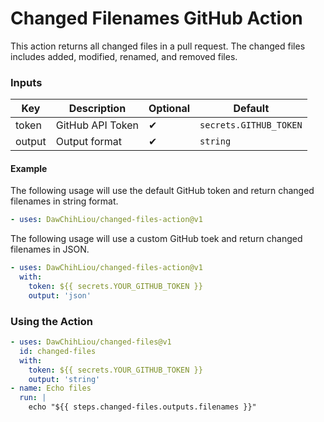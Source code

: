 # Changed Filenames GitHub Action

This action returns all changed files in a pull request. The changed files includes added, modified, renamed, and removed files.

### Inputs

| Key    | Description      | Optional | Default                |
| ------ | ---------------- | -------- | ---------------------- |
| token  | GitHub API Token | ✔        | `secrets.GITHUB_TOKEN` |
| output | Output format    | ✔        | `string`               |

#### Example

The following usage will use the default GitHub token and return changed filenames in string format.

```yaml
- uses: DawChihLiou/changed-files-action@v1
```

The following usage will use a custom GitHub toek and return changed filenames in JSON.

```yaml
- uses: DawChihLiou/changed-files-action@v1
  with:
    token: ${{ secrets.YOUR_GITHUB_TOKEN }}
    output: 'json'
```

### Using the Action

```yaml
- uses: DawChihLiou/changed-files@v1
  id: changed-files
  with:
    token: ${{ secrets.YOUR_GITHUB_TOKEN }}
    output: 'string'
- name: Echo files
  run: |
    echo "${{ steps.changed-files.outputs.filenames }}"
```
